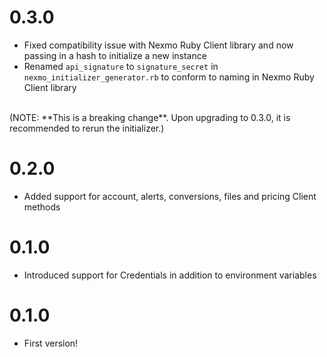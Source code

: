 # 0.3.0

* Fixed compatibility issue with Nexmo Ruby Client library and now passing in a hash to initialize a new instance
* Renamed `api_signature` to `signature_secret` in `nexmo_initializer_generator.rb` to conform to naming in Nexmo Ruby Client library
<br>
(NOTE: **This is a breaking change**. Upon upgrading to 0.3.0, it is recommended to rerun the initializer.)

# 0.2.0

* Added support for account, alerts, conversions, files and pricing Client methods 

# 0.1.0

* Introduced support for Credentials in addition to environment variables

# 0.1.0

* First version!